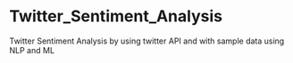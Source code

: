 # Twitter_Sentiment_Analysis
Twitter Sentiment Analysis by using twitter API and with sample data using NLP and ML
